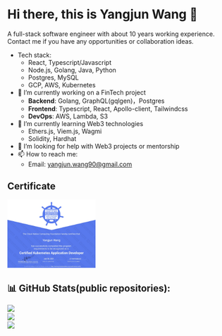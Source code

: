 # Hi there, this is Yangjun Wang 👋
A full-stack software engineer with about 10 years working experience. <br>
Contact me if you have any opportunities or collaboration ideas.

- Tech stack:
  - React, Typescript/Javascript
  - Node.js, Golang, Java, Python
  - Postgres, MySQL
  - GCP, AWS, Kubernetes
- 🔭 I’m currently working on a FinTech project
  - **Backend**: Golang, GraphQL(gqlgen)，Postgres
  - **Frontend**: Typescript, React, Apollo-client, Tailwindcss
  - **DevOps**: AWS, Lambda, S3
- 🌱 I’m currently learning Web3 technologies
  - Ethers.js, Viem.js, Wagmi
  - Solidity, Hardhat
- 🤔 I’m looking for help with Web3 projects or mentorship
- 📫 How to reach me:
  - Email: yangjun.wang90@gmail.com

## Certificate
<img src="./ckad.jpg" width="200">


## 📊 GitHub Stats(public repositories):
![](https://github-readme-stats.vercel.app/api?username=wangyangjun&theme=dark&hide_border=false&include_all_commits=true&count_private=true)<br/>
![](https://github-readme-streak-stats.herokuapp.com/?user=wangyangjun&theme=dark&hide_border=false)<br/>
![](https://github-readme-stats.vercel.app/api/top-langs/?username=wangyangjun&theme=dark&hide_border=false&include_all_commits=true&count_private=true&layout=compact)